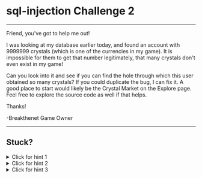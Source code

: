 # sql-injection Challenge 2

----------------------

Friend, you've got to help me out! 

I was looking at my database earlier today, and found an account with 9999999 crystals (which is one of the currencies in my game). It is impossible for them to get that number legitimately, that many crystals don't even exist in my game!

Can you look into it and see if you can find the hole through which this user obtained so many crystals? If you could duplicate the bug, I can fix it. A good place to start would likely be the Crystal Market on the Explore page. Feel free to explore the source code as well if that helps.

Thanks!

-Breakthenet Game Owner

----------------------



Stuck? 
----------------------
<details> 
  <summary>Click for hint 1</summary>
   [Here is the code](https://github.com/breakthenet/sql-injection-challenge-1/blob/master/cmarket.php#L109-L111) associated with buying crystals from the crystal market. Anything stick out to you?
</details>

<details> 
  <summary>Click for hint 2</summary>
   Always start with reconnaissance. Did you look for the sql definition of the [Crystal Market table](https://github.com/breakthenet/sql-injection-challenge-1/blob/master/dbdata.sql#L343-L348)?
</details>

<details> 
  <summary>Click for hint 3</summary>
   SQL Injection in PHP has some limitations - you cannot concatenate multiple queries with a semi-colon, for example. However, there are alternatives. Here's [this](http://www.mysqltutorial.org/sql-union-mysql.aspx) and [this](http://dev.mysql.com/doc/refman/5.7/en/union.html) to get you started.
</details>